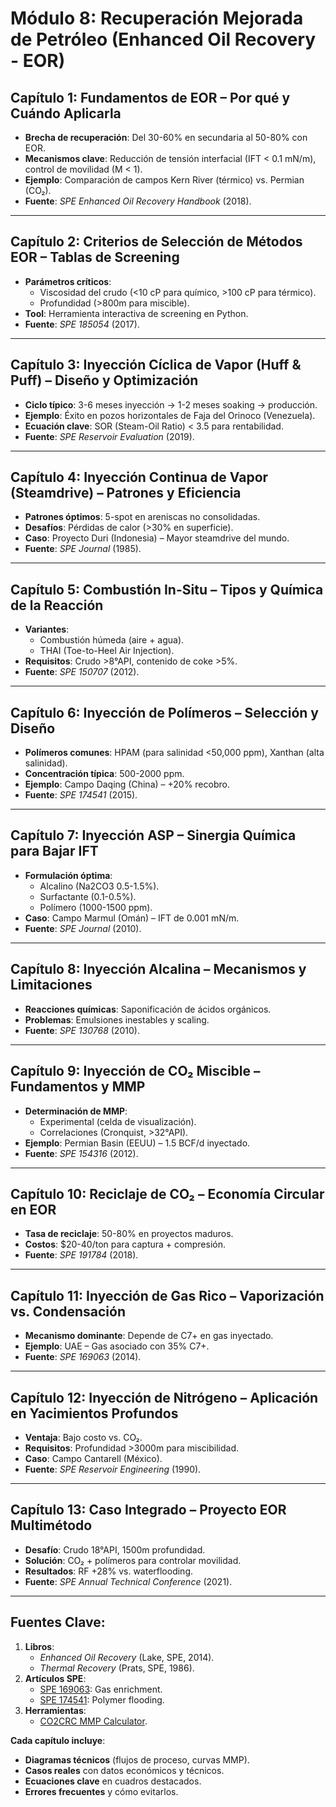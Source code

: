# **Módulo 8: Recuperación Mejorada de Petróleo (Enhanced Oil Recovery - EOR)**

## **Capítulo 1: Fundamentos de EOR – Por qué y Cuándo Aplicarla**  

- **Brecha de recuperación**: Del 30-60% en secundaria al 50-80% con EOR.  
- **Mecanismos clave**: Reducción de tensión interfacial (IFT < 0.1 mN/m), control de movilidad (M < 1).  
- **Ejemplo**: Comparación de campos Kern River (térmico) vs. Permian (CO₂).  
- **Fuente**: *SPE Enhanced Oil Recovery Handbook* (2018).  

---

## **Capítulo 2: Criterios de Selección de Métodos EOR – Tablas de Screening**  

- **Parámetros críticos**:  
  - Viscosidad del crudo (<10 cP para químico, >100 cP para térmico).  
  - Profundidad (>800m para miscible).  
- **Tool**: Herramienta interactiva de screening en Python.  
- **Fuente**: *SPE 185054* (2017).  

---

## **Capítulo 3: Inyección Cíclica de Vapor (Huff & Puff) – Diseño y Optimización**  

- **Ciclo típico**: 3-6 meses inyección → 1-2 meses soaking → producción.  
- **Ejemplo**: Éxito en pozos horizontales de Faja del Orinoco (Venezuela).  
- **Ecuación clave**: SOR (Steam-Oil Ratio) < 3.5 para rentabilidad.  
- **Fuente**: *SPE Reservoir Evaluation* (2019).  

---

## **Capítulo 4: Inyección Continua de Vapor (Steamdrive) – Patrones y Eficiencia**  

- **Patrones óptimos**: 5-spot en areniscas no consolidadas.  
- **Desafíos**: Pérdidas de calor (>30% en superficie).  
- **Caso**: Proyecto Duri (Indonesia) – Mayor steamdrive del mundo.  
- **Fuente**: *SPE Journal* (1985).  

---

## **Capítulo 5: Combustión In-Situ – Tipos y Química de la Reacción**  

- **Variantes**:  
  - Combustión húmeda (aire + agua).  
  - THAI (Toe-to-Heel Air Injection).  
- **Requisitos**: Crudo >8°API, contenido de coke >5%.  
- **Fuente**: *SPE 150707* (2012).  

---

## **Capítulo 6: Inyección de Polímeros – Selección y Diseño**  

- **Polímeros comunes**: HPAM (para salinidad <50,000 ppm), Xanthan (alta salinidad).  
- **Concentración típica**: 500-2000 ppm.  
- **Ejemplo**: Campo Daqing (China) – +20% recobro.  
- **Fuente**: *SPE 174541* (2015).  

---

## **Capítulo 7: Inyección ASP – Sinergia Química para Bajar IFT**  

- **Formulación óptima**:  
  - Alcalino (Na2CO3 0.5-1.5%).  
  - Surfactante (0.1-0.5%).  
  - Polímero (1000-1500 ppm).  
- **Caso**: Campo Marmul (Omán) – IFT de 0.001 mN/m.  
- **Fuente**: *SPE Journal* (2010).  

---

## **Capítulo 8: Inyección Alcalina – Mecanismos y Limitaciones**  

- **Reacciones químicas**: Saponificación de ácidos orgánicos.  
- **Problemas**: Emulsiones inestables y scaling.  
- **Fuente**: *SPE 130768* (2010).  

---

## **Capítulo 9: Inyección de CO₂ Miscible – Fundamentos y MMP**  

- **Determinación de MMP**:  
  - Experimental (celda de visualización).  
  - Correlaciones (Cronquist, >32°API).  
- **Ejemplo**: Permian Basin (EEUU) – 1.5 BCF/d inyectado.  
- **Fuente**: *SPE 154316* (2012).  

---

## **Capítulo 10: Reciclaje de CO₂ – Economía Circular en EOR**  

- **Tasa de reciclaje**: 50-80% en proyectos maduros.  
- **Costos**: $20-40/ton para captura + compresión.  
- **Fuente**: *SPE 191784* (2018).  

---

## **Capítulo 11: Inyección de Gas Rico – Vaporización vs. Condensación**  

- **Mecanismo dominante**: Depende de C7+ en gas inyectado.  
- **Ejemplo**: UAE – Gas asociado con 35% C7+.  
- **Fuente**: *SPE 169063* (2014).  

---

## **Capítulo 12: Inyección de Nitrógeno – Aplicación en Yacimientos Profundos**  

- **Ventaja**: Bajo costo vs. CO₂.  
- **Requisitos**: Profundidad >3000m para miscibilidad.  
- **Caso**: Campo Cantarell (México).  
- **Fuente**: *SPE Reservoir Engineering* (1990).  

---

## **Capítulo 13: Caso Integrado – Proyecto EOR Multimétodo**  

- **Desafío**: Crudo 18°API, 1500m profundidad.  
- **Solución**: CO₂ + polímeros para controlar movilidad.  
- **Resultados**: RF +28% vs. waterflooding.  
- **Fuente**: *SPE Annual Technical Conference* (2021).  

---

## **Fuentes Clave:**  

1. **Libros**:  
   - *Enhanced Oil Recovery* (Lake, SPE, 2014).  
   - *Thermal Recovery* (Prats, SPE, 1986).  
2. **Artículos SPE**:  
   - [SPE 169063](https://onepetro.org): Gas enrichment.  
   - [SPE 174541](https://onepetro.org): Polymer flooding.  
3. **Herramientas**:  
   - [CO2CRC MMP Calculator](https://www.co2crc.com.au).  

**Cada capítulo incluye**:  

- **Diagramas técnicos** (flujos de proceso, curvas MMP).  
- **Casos reales** con datos económicos y técnicos.  
- **Ecuaciones clave** en cuadros destacados.  
- **Errores frecuentes** y cómo evitarlos.  
